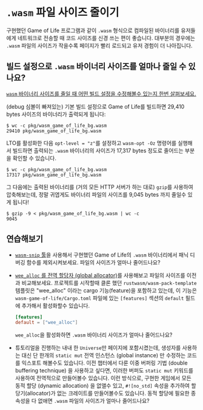 # `.wasm` 파일 사이즈 줄이기

구현했던 Game of Life 프로그램과 같이 `.wasm` 형식으로 컴파일된 바이너리를 유저들에게 네트워크로 전송할 때 코드 사이즈를 신경 쓰는 편이 좋습니다. 대부분의 경우에는 `.wasm` 파일의 사이즈가 작을수록 페이지가 빨리 로드되고 유저 경험이 더 나아집니다.

## 빌드 설정으로 `.wasm` 바이너리 사이즈를 얼마나 줄일 수 있나요?

[`wasm` 바이너리 사이즈를 줄일 때 어떤 빌드 설정을 수정해볼수 있는지 한번 살펴보세요.](../reference/code-size.html#optimizing-builds-for-code-size)


(debug 심볼이 빠져있는) 기본 빌드 설정으로 Game of Life를 빌드하면 29,410 bytes 사이즈의 바이너리가 출력되게 됩니다:

```
$ wc -c pkg/wasm_game_of_life_bg.wasm
29410 pkg/wasm_game_of_life_bg.wasm
```

LTO를 활성화한 다음 `opt-level = "z"`를 설정하고 `wasm-opt -Oz` 명령어를 실행해서 빌드하면 출력되는 `.wasm` 바이너리의 사이즈가 17,317 bytes 정도로 줄어드는 부분을 확인할 수 있습니다.

```
$ wc -c pkg/wasm_game_of_life_bg.wasm
17317 pkg/wasm_game_of_life_bg.wasm
```

그 다음에는 출력된 바이너리를 (거의 모든 HTTP 서버가 하는 대로) `gzip`를 사용하여 압축해보는데, 정말 귀엽게도 바이너리 파일의 사이즈를 9,045 bytes 까지 줄일수 있게 됩니다!

```
$ gzip -9 < pkg/wasm_game_of_life_bg.wasm | wc -c
9045
```

## 연습해보기

* [`wasm-snip` 툴](../reference/code-size.html#use-the-wasm-snip-tool)을 사용해서 구현했던 Game of Life의 `.wasm` 바이너리에서 패닉 디버깅 함수를 제외시켜보세요. 파일의 사이즈가 얼마나 줄어드나요?

* [`wee_alloc` 를 전역 할당자 (global allocator)](https://github.com/rustwasm/wee_alloc)를 사용해보고 파일의 사이즈를 이전과 비교해보세요. 프로젝트를 시작할때 클론 했던 `rustwasm/wasm-pack-template` 템플릿은 "wee_alloc" 이라는 cargo 기능(feature)을 포함하고 있는데, 이 기능은 `wasm-game-of-life/Cargo.toml` 파일에 있는 `[features]` 섹션의 `default` 필드에 추가해서 활성화할수 있습니다.

  ```toml
  [features]
  default = ["wee_alloc"]
  ```

  `wee_alloc`을 활성화하면 `.wasm` 바이너리 사이즈가 얼마나 줄어드나요?

* 튜토리얼을 진행하는 내내 한 `Universe`만 페이지에 포함시켰는데, 생성자를 사용하는 대신 단 한개의 `static mut` 전역 인스턴스 (global instance) 만 수정하는 코드를 익스포트 해볼수도 있습니다. 이전 챕터에서 다룬 이중 버퍼링 기법 (double buffering technique) 을 사용하고 싶다면, 이러한 버퍼도 `static mut` 키워드를 사용하여 전역적으로 만들어볼수 있습니다. 이런 방식으로, 구현한 게임에서 모든 동적 할당 (dynamic allocation) 을 없앨수 있고, `#![no_std]` 속성을 추가하여 할당기(allocator)가 없는 크레이트를 만들어볼수도 있습니다. 동적 할당에 필요한 종속성을 다 없애면 `.wasm` 파일의 사이즈가 얼마나 줄어드나요?